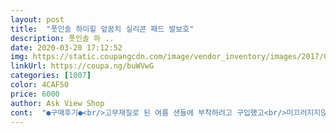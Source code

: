 ```yaml
---
layout: post 
title:  "풋인솔 하이힐 앞꿈치 실리콘 패드 발보호" 
description: 풋인솔 하 ..
date: 2020-03-20 17:12:52 
img: https://static.coupangcdn.com/image/vendor_inventory/images/2017/09/01/13/9/f5605be5-b981-4654-bec2-241c05c29d9c.jpg 
linkUrl: https://coupa.ng/buWVwG 
categories: [1007] 
color: 4CAF50 
price: 6000 
author: Ask View Shop 
cont:  "●구매후기●<br/>고무재질로 된 여름 샌들에 부착하려고 구입했고<br/>미끄러지지않고 오래 신고 있어도 자국 없고 좋아요<br/>부착하고 신어보니 확실히 편합니다.<br/><br/>살짝 낙낙해서 불편했던 하이힐이 딱 잘맞게 도우미역활 해줍니다<br/>예상보다 너무 빨리와서 놀랐어용 발이 훨씬 더 편하구 엄청 말랑말랑하지는 않지만 가성비로는 좋은것같아용<br/>" 
---
```

